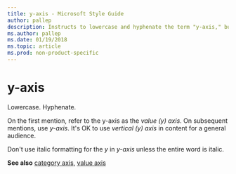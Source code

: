 ```yaml
---
title: y-axis - Microsoft Style Guide
author: pallep
description: Instructs to lowercase and hyphenate the term "y-axis," but on first mention, refer to the y-axis as the value (y) axis.
ms.author: pallep
ms.date: 01/19/2018
ms.topic: article
ms.prod: non-product-specific
---
```


# y-axis

Lowercase. Hyphenate.

On the first mention, refer to the y-axis as the *value (y) axis*. On subsequent mentions, use *y-axis*. It's OK to use *vertical (y) axis* in content for a general audience.

Don't use italic formatting for the *y* in *y-axis* unless the entire word is italic.

**See also** [category axis](~/a-z-word-list-term-collections/c/category-axis.md), [value axis](~/a-z-word-list-term-collections/v/value-axis.md)
